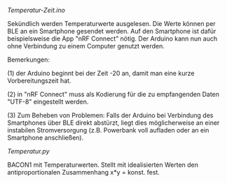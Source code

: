 *Temperatur-Zeit.ino*

Sekündlich werden Temperaturwerte ausgelesen. Die Werte können per BLE an ein Smartphone gesendet werden. Auf den Smartphone ist dafür beispielsweise die App "nRF Connect" nötig.
Der Arduino kann nun auch ohne Verbindung zu einem Computer genutzt werden.

Bemerkungen:

(1) der Arduino beginnt bei der Zeit -20 an, damit man eine kurze Vorbereitungszeit hat.

(2) in "nRF Connect" muss als Kodierung für die zu empfangenden Daten "UTF-8" eingestellt werden.

(3) Zum Beheben von Problemen: Falls der Arduino bei Verbindung des Smartphones über BLE direkt abstürzt, liegt dies möglicherweise an einer instabilen Stromversorgung (z.B. Powerbank voll aufladen oder an ein Smartphone anschließen).




*Temperatur.py*

BACON1 mit Temperaturwerten.
Stellt mit idealisierten Werten den antiproportionalen Zusammenhang x*y = konst. fest.
